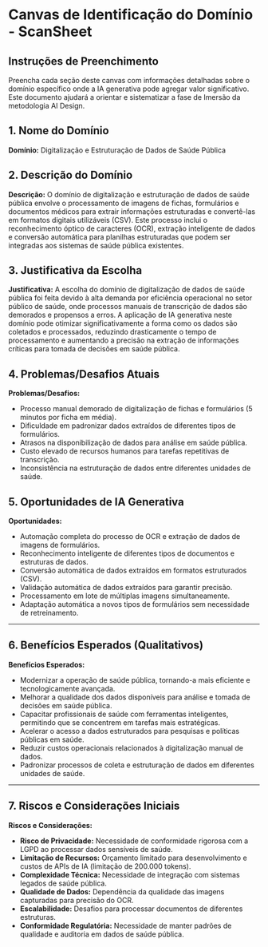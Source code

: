 # Canvas de Identificação do Domínio - ScanSheet

## Instruções de Preenchimento
Preencha cada seção deste canvas com informações detalhadas sobre o domínio específico onde a IA generativa pode agregar valor significativo. Este documento ajudará a orientar e sistematizar a fase de Imersão da metodologia AI Design.


## 1. Nome do Domínio

**Domínio:** Digitalização e Estruturação de Dados de Saúde Pública


## 2. Descrição do Domínio
**Descrição:** O domínio de digitalização e estruturação de dados de saúde pública envolve o processamento de imagens de fichas, formulários e documentos médicos para extrair informações estruturadas e convertê-las em formatos digitais utilizáveis (CSV). Este processo inclui o reconhecimento óptico de caracteres (OCR), extração inteligente de dados e conversão automática para planilhas estruturadas que podem ser integradas aos sistemas de saúde pública existentes.


## 3. Justificativa da Escolha

**Justificativa:** A escolha do domínio de digitalização de dados de saúde pública foi feita devido à alta demanda por eficiência operacional no setor público de saúde, onde processos manuais de transcrição de dados são demorados e propensos a erros. A aplicação de IA generativa neste domínio pode otimizar significativamente a forma como os dados são coletados e processados, reduzindo drasticamente o tempo de processamento e aumentando a precisão na extração de informações críticas para tomada de decisões em saúde pública.


## 4. Problemas/Desafios Atuais


**Problemas/Desafios:**
- Processo manual demorado de digitalização de fichas e formulários (5 minutos por ficha em média).
- Dificuldade em padronizar dados extraídos de diferentes tipos de formulários.
- Atrasos na disponibilização de dados para análise em saúde pública.
- Custo elevado de recursos humanos para tarefas repetitivas de transcrição.
- Inconsistência na estruturação de dados entre diferentes unidades de saúde.


## 5. Oportunidades de IA Generativa

**Oportunidades:**
- Automação completa do processo de OCR e extração de dados de imagens de formulários.
- Reconhecimento inteligente de diferentes tipos de documentos e estruturas de dados.
- Conversão automática de dados extraídos em formatos estruturados (CSV).
- Validação automática de dados extraídos para garantir precisão.
- Processamento em lote de múltiplas imagens simultaneamente.
- Adaptação automática a novos tipos de formulários sem necessidade de retreinamento.

---

## 6. Benefícios Esperados (Qualitativos)

**Benefícios Esperados:**
- Modernizar a operação de saúde pública, tornando-a mais eficiente e tecnologicamente avançada.
- Melhorar a qualidade dos dados disponíveis para análise e tomada de decisões em saúde pública.
- Capacitar profissionais de saúde com ferramentas inteligentes, permitindo que se concentrem em tarefas mais estratégicas.
- Acelerar o acesso a dados estruturados para pesquisas e políticas públicas em saúde.
- Reduzir custos operacionais relacionados à digitalização manual de dados.
- Padronizar processos de coleta e estruturação de dados em diferentes unidades de saúde.

---

## 7. Riscos e Considerações Iniciais


**Riscos e Considerações:**
- **Risco de Privacidade:** Necessidade de conformidade rigorosa com a LGPD ao processar dados sensíveis de saúde.
- **Limitação de Recursos:** Orçamento limitado para desenvolvimento e custos de APIs de IA (limitação de 200.000 tokens).
- **Complexidade Técnica:** Necessidade de integração com sistemas legados de saúde pública.
- **Qualidade de Dados:** Dependência da qualidade das imagens capturadas para precisão do OCR.
- **Escalabilidade:** Desafios para processar documentos de diferentes estruturas.
- **Conformidade Regulatória:** Necessidade de manter padrões de qualidade e auditoria em dados de saúde pública. 